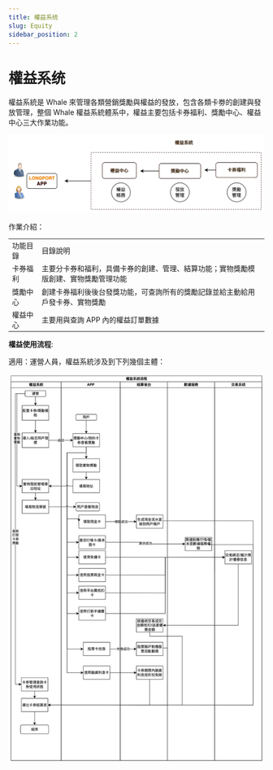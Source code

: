 ```yaml
---
title: 權益系统
slug: Equity
sidebar_position: 2
---
```



# 權益系统

權益系統是 Whale 來管理各類營銷獎勵與權益的發放，包含各類卡劵的創建與發放管理，整個 Whale 權益系統體系中，權益主要包括卡券福利、獎勵中心、權益中心三大作業功能。

<img src="./assets/PeH0bc727oW5d7xqLZWcYXzdnef.jpeg"/>

作業介紹：

|   |   |
|---|---|
|功能目錄 | 目錄說明|
|卡券福利 | 主要分卡券和福利，具備卡券的創建、管理、結算功能；實物獎勵模版創建、實物獎勵管理功能|
|獎勵中心 | 創建卡券福利後後台發獎功能，可查詢所有的獎勵記錄並給主動給用戶發卡券、實物獎勵|
|權益中心 | 主要用與查詢 APP 內的權益訂單數據|

**權益使用流程**:

適用：運營人員，權益系統涉及到下列幾個主體：

<img src="./assets/Ol6pbxP5yoMYh5xvW2gcWnN6nBJ.jpeg"/>

